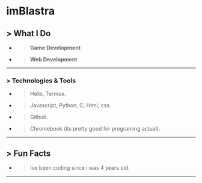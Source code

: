 #  imBlastra

## > What I Do
- > **Game Development**
- > **Web Development**

---

### >  Technologies & Tools
- >  Helix, Termux.
- >  Javascript, Python, C, Html, css.
- >  Github.
- >  Chromebook (its pretty good for programing actual).

---

## > Fun Facts
- > Ive been coding since i was 4 years old.

---
